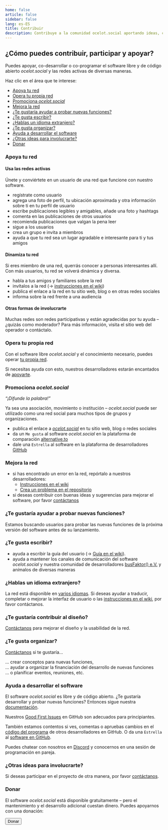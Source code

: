 ```yaml
---   
home: false
article: false
sidebar: false
lang: es-ES
title: Contribuir
description: Contribuye a la comunidad ocelot.social aportando ideas, comentarios y sugerencias, y mejorando el software de código abierto para redes sociales.
---
```


## ¿Cómo puedes contribuir, participar y apoyar?

Puedes apoyar, co-desarrollar o co-programar el software libre y de código abierto *ocelot.social* y las redes activas de diversas maneras.

Haz clic en el área que te interese:

- [Apoya tu red](#apoya-tu-red)
- [Opera tu propia red](#opera-tu-propia-red)
- [Promociona *ocelot.social*](#promociona-ocelot-social)
- [Mejora la red](#mejora-la-red)
- [¿Te gustaría ayudar a probar nuevas funciones?](#te-gustaría-ayudar-a-probar-nuevas-funciones)
- [¿Te gusta escribir?](#te-gusta-escribir)
- [¿Hablas un idioma extranjero?](#hablas-un-idioma-extranjero)
- [¿Te gusta organizar?](#te-gusta-organizar)
- [Ayuda a desarrollar el software](#ayuda-a-desarrollar-el-software)
- [¿Otras ideas para involucrarte?](#otras-ideas-para-involucrarte)
- [Donar](#donar)

### Apoya tu red

#### Usa las redes activas

Únete y conviértete en un usuario de una red que funcione con nuestro software.

- regístrate como usuario
- agrega una foto de perfil, tu ubicación aproximada y otra información sobre ti en tu perfil de usuario
- escribe publicaciones legibles y amigables, añade una foto y hashtags
- comenta en las publicaciones de otros usuarios
- recomienda publicaciones que valgan la pena leer
- sigue a los usuarios
- crea un grupo e invita a miembros
- ayuda a que tu red sea un lugar agradable e interesante para ti y tus amigos

#### Dinamiza tu red

Si eres miembro de una red, querrás conocer a personas interesantes allí.
Con más usuarios, tu red se volverá dinámica y diversa.

- habla a tus amigos y familiares sobre la red
- invítalos a la red (→ [instrucciones en el wiki](https://github.com/Ocelot-Social-Community/Ocelot-Social/wiki/en:Invitations))
- publica el enlace a la red en tu sitio web, blog o en otras redes sociales
- informa sobre la red frente a una audiencia

#### Otras formas de involucrarte

Muchas redes son redes participativas y están agradecidas por tu ayuda – ¿quizás como moderador?
Para más información, visita el sitio web del operador o contáctalo.

### Opera tu propia red

Con el software libre *ocelot.social* y el conocimiento necesario, puedes operar [tu propia red](/en/get-started/).

Si necesitas ayuda con esto, nuestros desarrolladores estarán encantados de [apoyarte](/en/contact/).

### Promociona *ocelot.social*

<!-- markdownlint-disable-next-line no-emphasis-as-heading -->
*“¡Difunde la palabra!”*

Ya sea una asociación, movimiento o institución – *ocelot.social* puede ser utilizado como una red social para muchos tipos de grupos y organizaciones.

- publica el enlace a [*ocelot.social*](https://ocelot.social) en tu sitio web, blog o redes sociales
- da un `Me gusta` al software *ocelot.social* en la plataforma de comparación [alternative.to](https://alternativeto.net/software/ocelot-social/about/)
- dale una `Estrella` al software en la plataforma de desarrolladores [GitHub](https://github.com/Ocelot-Social-Community/Ocelot-Social)

### Mejora la red

- si has encontrado un error en la red, repórtalo a nuestros desarrolladores:
  - [Instrucciones en el wiki](https://github.com/Ocelot-Social-Community/Ocelot-Social/wiki/en:FAQ#how-can-i-report-a-bug)
  - [Crea un problema en el repositorio](https://github.com/Ocelot-Social-Community/Ocelot-Social/issues/new/choose)
- si deseas contribuir con buenas ideas y sugerencias para mejorar el software, por favor [contáctanos](/en/contact/)

### ¿Te gustaría ayudar a probar nuevas funciones?

Estamos buscando usuarios para probar las nuevas funciones de la próxima versión del software antes de su lanzamiento.

### ¿Te gusta escribir?

- ayuda a escribir la guía del usuario (→ [Guía en el wiki](https://github.com/Ocelot-Social-Community/Ocelot-Social/wiki/en:Wiki:Editor's-Guide)).
- ayuda a mantener los canales de comunicación del software *ocelot.social* y nuestra comunidad de desarrolladores [busFaktor() e.V.](https://busfaktor.org/en/) y anímalos de diversas maneras

### ¿Hablas un idioma extranjero?

La red está disponible en [varios idiomas](/en/features/#languages). Si deseas ayudar a traducir, completar o mejorar la interfaz de usuario o las [instrucciones en el wiki](https://github.com/Ocelot-Social-Community/Ocelot-Social/wiki/en:Wiki:Editor's-Guide), por favor contáctanos.

### ¿Te gustaría contribuir al diseño?

[Contáctanos](/es/contact/) para mejorar el diseño y la usabilidad de la red.

### ¿Te gusta organizar?

[Contáctanos](/es/contact/) si te gustaría…

… crear conceptos para nuevas funciones,  
… ayudar a organizar la financiación del desarrollo de nuevas funciones  
… o planificar eventos, reuniones, etc.

### Ayuda a desarrollar el software

El software *ocelot.social* es libre y de código abierto.
¿Te gustaría desarrollar y probar nuevas funciones?
Entonces sigue nuestra [documentación](https://docs.ocelot.social/CONTRIBUTING.html).

Nuestros [Good First Issues](https://github.com/Ocelot-Social-Community/Ocelot-Social/labels/good%20first%20issue) en GitHub son adecuados para principiantes.

También estamos contentos si ves, comentas o apruebas cambios en el [código del programa](https://github.com/Ocelot-Social-Community/Ocelot-Social/pulls) de otros desarrolladores en GitHub.
O da una `Estrella` al [software en GitHub](https://github.com/Ocelot-Social-Community/Ocelot-Social).

Puedes chatear con nosotros en [Discord](https://discord.gg/AJSX9DCSUA) y conocernos en una sesión de programación en pareja.

### ¿Otras ideas para involucrarte?

Si deseas participar en el proyecto de otra manera, por favor [contáctanos](/en/contact/).

### Donar

El software *ocelot.social* está disponible gratuitamente – pero el mantenimiento y el desarrollo adicional cuestan dinero.
Puedes apoyarnos con una donación:

<!-- markdownlint-disable MD033 -->
<a href="/es/donate/">
  <Button class="donate-button">
    Donar
  </Button>
</a>
<!-- markdownlint-enable MD033 -->
